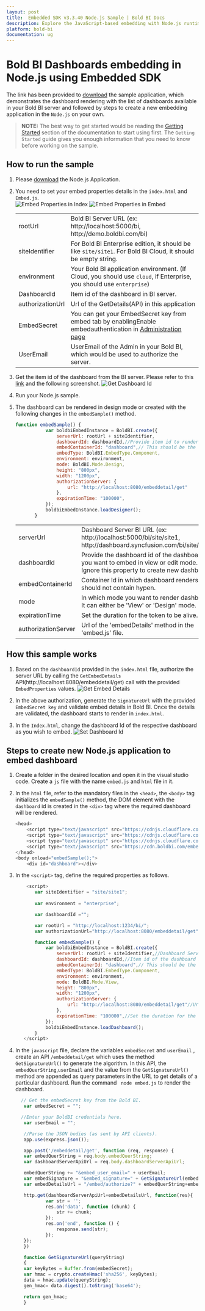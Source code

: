 ```yaml
---
layout: post
title:  Embedded SDK v3.3.40 Node.js Sample | Bold BI Docs
description: Explore the JavaScript-based embedding with Node.js runtime environment supported since v3.3.40 of Bold BI.
platform: bold-bi
documentation: ug
---
```


# Bold BI Dashboards embedding in Node.js using Embedded SDK

The link has been provided to [download](https://onpremise-demo.boldbi.com/getting-started/node-js-v3.3/sample.zip) the sample application, which demonstrates the dashboard rendering with the list of dashboards available in your Bold BI server and followed by steps to create a new embedding application in the `Node.js` on your own.   

> **NOTE:** The best way to get started would be reading the [Getting Started](/embedded-bi/javascript-based/getting-started/) section of the documentation to start using first. The `Getting Started` guide gives you enough information that you need to know before working on the sample.
## How to run the sample
 1. Please [download](https://onpremise-demo.boldbi.com/getting-started/node-js-v3.3/sample.zip) the Node.js Application.    

 2. You need to set your embed properties details in the `index.html` and `Embed.js`.  
 ![Embed Properties in Index](/static/assets/embedded/javascript/sample/images/nodejs-index-props.png)
 ![Embed Properties in Embed](/static/assets/embedded/javascript/sample/images/nodejs-embed-props.png)

     <meta charset="utf-8"/>
    <table>
    <tbody>
    <tr>
    <td align="left">rootUrl</td>
    <td align="left">Bold BI Server URL (ex: http://localhost:5000/bi, http://demo.boldbi.com/bi)</td>
    </tr>
    <tr>
    <td align="left">siteIdentifier</td>
    <td align="left">For Bold BI Enterprise edition, it should be like <code>site/site1</code>. For Bold BI Cloud, it should be empty string.</td>
    </tr>
    <tr>
    <td align="left">environment</td>
    <td align="left">Your Bold BI application environment. (If Cloud, you should use <code>cloud</code>, if  Enterprise, you should use <code>enterprise</code>)</td>
    </tr>
    <tr>
    <td align="left">DashboardId</td>
    <td align="left">Item id of the dashboard in BI server.</td>
    </tr>
    <tr>
    <td align="left">authorizationUrl</td>
    <td align="left">Url of the GetDetails(API) in this application</td>
    </tr>
     <tr>
    <td align="left">EmbedSecret</td>
    <td align="left">You can get your EmbedSecret key from embed tab by enablingEnable embedauthentication in <a href ='https://help.boldbi.com/embedded-bi/site-administration/embed-settings/'>Administration page</a></td>
    </tr>
    <tr>
    <td align="left">UserEmail</td>
    <td align="left">UserEmail of the Admin in your Bold BI, which would be used to authorize the server.</td>
    </tr>
    </tbody>
    </table>

 3. Get the item id of the dashboard from the BI server. Please refer to this [link](/embedded-bi/working-with-dashboards/share-dashboards/get-dashboard-link/#get-link) and the following screenshot. 
   ![Get Dashboard Id](/static/assets/embedded/javascript/sample/images/get-dashboard-id.png#max-width=55%)

 4. Run your Node.js sample.

 5. The dashboard can be rendered in design mode or created with the following changes in the `embedSample()` method.

     ```js
     function embedSample() {
                var boldbiEmbedInstance = BoldBI.create({
                    serverUrl: rootUrl + siteIdentifier,
                    dashboardId: dashboardId,//Provide item id to render it in design mode,to create dashboard remove this property                
                    embedContainerId: "dashboard",// This should be the container id where you want to embed the dashboard
                    embedType: BoldBI.EmbedType.Component,
                    environment: environment,
                    mode: BoldBI.Mode.Design,
                    height: "800px",
                    width: "1200px",
                    authorizationServer: {
                        url: "http://localhost:8080/embeddetail/get"
                    },
                    expirationTime: "100000",
                });
                boldbiEmbedInstance.loadDesigner();
            }
     ```

    <meta charset="utf-8"/>
    <table>
    <tbody>
    <tr>
    <td align="left">serverUrl</td>
    <td align="left">Dashboard Server BI URL (ex: http://localhost:5000/bi/site/site1, http://dashboard.syncfusion.com/bi/site/site1)</td>
    </tr>
    <tr>
    <td align="left">dashboardId</td>
    <td align="left">Provide the dashboard id of the dashboard you want to embed in view or edit mode. Ignore this property to create new dashboard.</td>
    </tr>
    <tr>
    <td align="left">embedContainerId</td>
    <td align="left">Container Id in which dashboard renders.It should not contain hypen.</td>
    </tr>
    <tr>
    <td align="left">mode</td>
    <td align="left">In which mode you want to render dashboard. It can either be 'View' or 'Design' mode. </td>
    </tr>
    <tr>
    <td align="left">expirationTime</td>
    <td align="left">Set the duration for the token to be alive.</td>
    </tr>
    <tr>
    <td align="left">authorizationServer</td>
    <td align="left">Url of the 'embedDetails' method in the 'embed.js' file.</td>
    </tr>
    </tbody>
    </table>

## How this sample works
 1. Based on the `dashboardId` provided in the `index.html` file, authorize the server URL by calling the `GetEmbedDetails` API(http://localhost:8080/embeddetail/get) call with the provided `EmbedProperties` values.
  ![Get Embed Details](/static/assets/embedded/javascript/sample/images/nodejs-authorize.png)
 2. In the above authorization, generate the `SignatureUrl` with the provided `EmbedSecret key` and validate embed details in Bold BI. Once the details are validated, the dashboard starts to render in `index.html`.

 3. In the `Index.html`, change the dashboard Id of the respective dashboard as you wish to embed.
  ![Set Dashboard Id](/static/assets/embedded/javascript/sample/images/nodejs-dashboard.png)

## Steps to create new Node.js application to embed dashboard
 1. Create a folder in the desired location and open it in the visual studio code. Create a `js` file with the name `embed.js` and `html` file in it.
 2. In the `html` file, refer to the mandatory files in the `<head>`, the `<body>` tag initializes the `embedSample()` method, the DOM element with the  `dashboard` id is created in the `<div>` tag where the required dashboard will be rendered.
    ```js
    <head>  
        <script type="text/javascript" src="https://cdnjs.cloudflare.com/ajax/libs/jquery/1.10.2/jquery.min.js"></script>
        <script type="text/javascript" src="https://cdnjs.cloudflare.com/ajax/libs/jquery-easing/1.3/jquery.easing.min.js"></script>
        <script type="text/javascript" src="https://cdnjs.cloudflare.com/ajax/libs/jsrender/1.0.0-beta/jsrender.min.js"></script>
        <script type="text/javascript" src="https://cdn.boldbi.com/embedded-sdk/v5.2.48/embed-js.js"></script>
    </head>
    <body onload="embedSample();">
        <div id="dashboard"></div>
    ```
 3. In the `<script>` tag, define the required properties as follows.

     ```js
         <script>
            var siteIdentifier = "site/site1";
            
            var environment = "enterprise";

            var dashboardId ="";

            var rootUrl = "http://localhost:1234/bi/";
            var authorizationUrl="http://localhost:8080/embeddetail/get";

            function embedSample() {
                var boldbiEmbedInstance = BoldBI.create({
                    serverUrl: rootUrl + siteIdentifier,//Dashboard Server BI URL (ex: http://localhost:5000/bi/site/site1, http://dashboard.syncfusion.com/bi/site/site1)
                    dashboardId: dashboardId,//Item id of the dashboard in BI server.                
                    embedContainerId: "dashboard",// This should be the container id where you want to embed the dashboard.
                    embedType: BoldBI.EmbedType.Component,
                    environment: environment,
                    mode: BoldBI.Mode.View,
                    height: "800px",
                    width: "1200px",
                    authorizationServer: {
                        url: "http://localhost:8080/embeddetail/get"//Url of the GetDetails(API) in this application.
                    },
                    expirationTime: "100000",//Set the duration for the token to be alive.
                });
                boldbiEmbedInstance.loadDashboard();
            }
        </script>
     ```

 4. In the `javascript` file, declare the variables `embedSecret` and `userEmail` , create an API `/embeddetail/get`  which uses the method `GetSignatureUrl()` to generate the algorithm. In this API, the `embedQuerString`,`userEmail` and the value from the   `GetSignatureUrl()` method are appended as query parameters in the URL to get details of a particular dashboard. Run the command ` node embed.js` to render the dashboard.

     ```js 
       // Get the embedSecret key from the Bold BI.
        var embedSecret = "";

       //Enter your BoldBI credentials here.
        var userEmail = "";

        //Parse the JSON bodies (as sent by API clients).
        app.use(express.json());

        app.post('/embeddetail/get', function (req, response) {
        var embedQuerString = req.body.embedQuerString;
        var dashboardServerApiUrl = req.body.dashboardServerApiUrl;

        embedQuerString += "&embed_user_email=" + userEmail;
        var embedSignature = "&embed_signature=" + GetSignatureUrl(embedQuerString);
        var embedDetailsUrl = "/embed/authorize?" + embedQuerString+embedSignature;

        http.get(dashboardServerApiUrl+embedDetailsUrl, function(res){
                var str = '';
                res.on('data', function (chunk) {
                    str += chunk;
                });
                res.on('end', function () {
                    response.send(str);
                });
        });
        })

        function GetSignatureUrl(queryString)
        {
        var keyBytes = Buffer.from(embedSecret);
        var hmac = crypto.createHmac('sha256', keyBytes);
        data = hmac.update(queryString);
        gen_hmac= data.digest().toString('base64');

        return gen_hmac;
        }
     ```